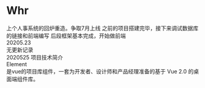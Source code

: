 # Whr  
上个人事系统的回炉重造。争取7月上线
之前的项目搭建完毕，接下来调试数据库的链接和前端编写
后段框架基本完成，开始做前端  
20205.23  
无更新记录  
2020525 项目技术简介  
Element  
是vue的项目库组件，一套为开发者、设计师和产品经理准备的基于 Vue 2.0 的桌面端组件库。  

